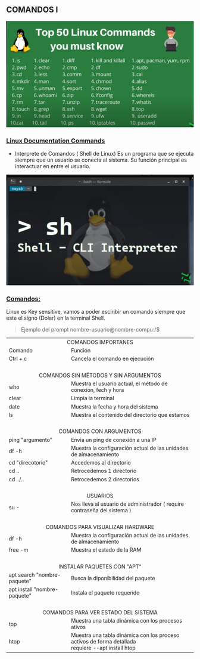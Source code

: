 ## COMANDOS I

![](comandos.jpg)

### [Linux Documentation Commands](https://linux.die.net/)

- Interprete de Comandos ( Shell de Linux)
Es un programa que se ejecuta siempre que un usuario se conecta al sistema.
Su función principal es interactuar en entre el usuario.

![](interprete-de-comandos.jpg)

### [Comandos:]()
Linux es Key sensitive, vamos a poder esciribir un comando siempre que este el signo
(Dolar) en la terminal Shell.
> Ejemplo del prompt
> nombre-usuario@nombre-compu:/$

<table>
    <tbody>
        <tr>
            <td colspan="2" align="center">COMANDOS IMPORTANES</td>
        </tr>
        <tr>
            <td>Comando</td>
            <td>Función</td>
        </tr>
        <tr>
            <td>Ctrl + c</td>
            <td>Cancela el comando en ejecución</td>
        </tr>
        <tr>
            <td colspan="2" align="center">
                &nbsp;
            </td>
        </tr>
        <tr>
            <td colspan="2" align="center">
                COMANDOS SIN MÉTODOS Y SIN ARGUMENTOS
            </td>
        </tr>
        <tr>
            <td>who</td>
            <td>Muestra el usuario actual, el método de conexión, fech y hora</td>
        </tr>
        <tr>
            <td>clear</td>
            <td>Limpia la terminal</td>
        </tr>
        <tr>
            <td>date</td>
            <td>Muestra la fecha y hora del sistema</td>
        </tr>
        <tr>
            <td>ls</td>
            <td>Muestra el contenido del directorio que estamos</td>
        </tr>
        <tr>
            <td colspan="2" align="center">
                &nbsp;
            </td>
        </tr>
        <tr>
            <td colspan="2" align="center">
                COMANDOS CON ARGUMENTOS
            </td>
        </tr>
        <tr>
            <td>ping "argumento"</td>
            <td>Envia un ping de conexión a una IP</td>
        </tr>
        <tr>
            <td>df -h</td>
            <td>Muestra la configuración actual de las unidades de almacenamiento</td>
        </tr>
        <tr>
            <td>cd "direcotorio"</td>
            <td>Accedemos al directorio</td>
        </tr>
        <tr>
            <td>cd ..</td>
            <td>Retrocedemos 1 directorio</td>
        </tr>
        <tr>
            <td>cd ../..</td>
            <td>Retrocedemos 2 directorios</td>
        </tr>
        <tr>
            <td colspan="2" align="center">
                &nbsp;
            </td>
        </tr>
        <tr>
            <td colspan="2" align="center">
                USUARIOS
            </td>
        </tr>
        <tr>
            <td>su -</td>
            <td>Nos lleva al usuario de administrador ( require contraseña del sistema )</td>
        </tr>
        <tr>
            <td colspan="2" align="center">
                &nbsp;
            </td>
        </tr>
        <tr>
            <td colspan="2" align="center">
                COMANDOS PARA VISUALIZAR HARDWARE
            </td>
        </tr>
        <tr>
            <td>df -h</td>
            <td>Muestra la configuración actual de las unidades de almacenamiento</td>
        </tr>
        <tr>
            <td>free -m</td>
            <td>Muestra el estado de la RAM</td>
        </tr>
        <tr>
            <td colspan="2" align="center">
                &nbsp;
            </td>
        </tr>
        <tr>
            <td colspan="2" align="center">
                INSTALAR PAQUETES CON "APT"
            </td>
        </tr>
        <tr>
            <td>apt search "nombre-paquete"</td>
            <td>Busca la diponibilidad del paquete</td>
        </tr>
        <tr>
            <td>apt install "nombre-paquete"</td>
            <td>Instala el paquete requerido</td>
        </tr>
        <tr>
            <td colspan="2" align="center">
                &nbsp;
            </td>
        </tr>
        <tr>
            <td colspan="2" align="center">
                COMANDOS PARA VER ESTADO DEL SISTEMA
            </td>
        <tr>
            <td>top</td>
            <td>Muestra una tabla dinámica con los procesos ativos</td>
        </tr>
        <tr>
            <td>htop</td>
            <td>
                Muestra una tabla dinámica con los proceso activos de forma detallada<br>
                requiere --apt install htop
            </td>
        </tr>
    </tbody>
</table>